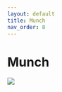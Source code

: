 ```yaml
---
layout: default
title: Munch
nav_order: 8
---
```

# Munch
<img src="{{ site.url }}{{ site.baseurl }}\assets\images\munch.jpg">